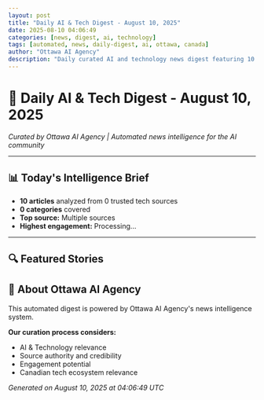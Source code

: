 ```yaml
---
layout: post
title: "Daily AI & Tech Digest - August 10, 2025"
date: 2025-08-10 04:06:49
categories: [news, digest, ai, technology]
tags: [automated, news, daily-digest, ai, ottawa, canada]
author: "Ottawa AI Agency"
description: "Daily curated AI and technology news digest featuring 10 trending stories."
---
```


# 🤖 Daily AI & Tech Digest - August 10, 2025

*Curated by Ottawa AI Agency | Automated news intelligence for the AI community*

---

## 📊 Today's Intelligence Brief

- **10 articles** analyzed from 0 trusted tech sources
- **0 categories** covered
- **Top source:** Multiple sources
- **Highest engagement:** Processing...

---

## 🔍 Featured Stories


## 🏢 About Ottawa AI Agency

This automated digest is powered by Ottawa AI Agency's news intelligence system.

**Our curation process considers:**
- AI & Technology relevance
- Source authority and credibility
- Engagement potential
- Canadian tech ecosystem relevance

*Generated on August 10, 2025 at 04:06:49 UTC*

